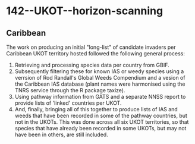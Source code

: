 # 142--UKOT--horizon-scanning
## Caribbean
The work on producing an initial "long-list" of candidate invaders per Caribbean UKOT territory hosted followed the following general process:
1. Retrieving and processing species data per country from GBIF.
2. Subsequently filtering these for known IAS or weedy species using a verrsion of Rod Randall's Global Weeds Compendium and a vesion of the Caribbean IAS database (plant names were harmonised using the TNRS service through the R package taxize).
3. Using pathway information from GATS and a separate NNSS report to provide lists of 'linked' countries per UKOT.
4. And, finally, bringing all of this together to produce lists of IAS and weeds that have been recorded in some of the pathway countries, but not in the UKOTs. This was done across all six UKOT territories, so that species that have already been recorded in some UKOTs, but may not have been in others, are still included.